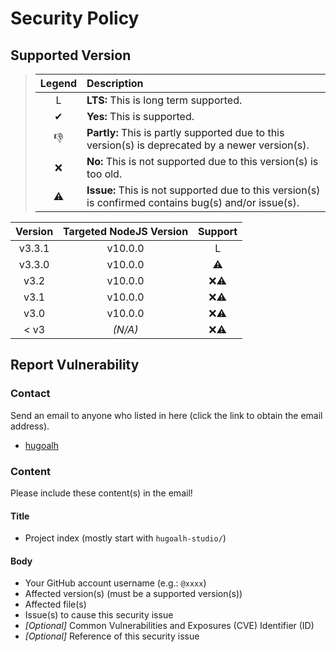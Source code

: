 # Security Policy

## Supported Version

> | **Legend** | **Description** |
> |:---:|:----|
> | L | **LTS:** This is long term supported. |
> | ✔ | **Yes:** This is supported. |
> | 👎 | **Partly:** This is partly supported due to this version(s) is deprecated by a newer version(s). |
> | ❌ | **No:** This is not supported due to this version(s) is too old. |
> | ⚠ | **Issue:** This is not supported due to this version(s) is confirmed contains bug(s) and/or issue(s). |

| **Version** | **Targeted NodeJS Version** | **Support** |
|:---:|:---:|:---:|
| v3.3.1 | v10.0.0 | L |
| v3.3.0 | v10.0.0 | ⚠ |
| v3.2 | v10.0.0 | ❌⚠ |
| v3.1 | v10.0.0 | ❌⚠ |
| v3.0 | v10.0.0 | ❌⚠ |
| < v3 | *(N/A)* | ❌⚠ |

## Report Vulnerability

### Contact

Send an email to anyone who listed in here (click the link to obtain the email address).

- [hugoalh](https://github.com/hugoalh)

### Content

Please include these content(s) in the email!

#### Title

- Project index (mostly start with `hugoalh-studio/`)

#### Body

- Your GitHub account username (e.g.: `@xxxx`)
- Affected version(s) (must be a supported version(s))
- Affected file(s)
- Issue(s) to cause this security issue
- *\[Optional\]* Common Vulnerabilities and Exposures (CVE) Identifier (ID)
- *\[Optional\]* Reference of this security issue

